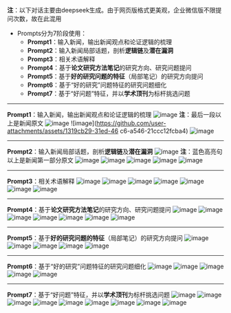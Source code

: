 **注**：以下对话主要由deepseek生成。由于网页版格式更美观，企业微信版不限提问次数，故在此混用
- Prompts分为7阶段使用：
  - **Prompt1**：输入新闻，输出新闻观点和论证逻辑的梳理
  - **Prompt2**：输入新闻局部话题，剖析**逻辑链**及**潜在漏洞**
  - **Prompt3**：相关术语解释
  - **Prompt4**：基于**论文研究方法笔记**的研究方向、研究问题提问
  - **Prompt5**：基于**好的研究问题的特征**（局部笔记）的研究方向提问
  - **Prompt6**：基于“好的研究”问题特征的研究问题细化
  - **Prompt7**：基于“好问题”特征，并以**学术顶刊**为标杆挑选问题
---

**Prompt1**：输入新闻，输出新闻观点和论证逻辑的梳理
![image](https://github.com/user-attachments/assets/180798da-c91b-4d3d-8109-2644222727e2)
**注**：最后一段以上是新闻原文
![image](https://github.com/user-attachments/assets/cda279ad-5971-4949-841c-6cdd6d862893)
![image](https://github.com/user-attachments/assets/1319cb29-31ed-46 c6-a546-21ccc12fcba4)
![image](https://github.com/user-attachments/assets/6775288c-dc7c-47f6-806c-1ee8a246ee8e)

---

**Prompt2**：输入新闻局部话题，剖析**逻辑链**及**潜在漏洞**
![image](https://github.com/user-attachments/assets/3e52a78e-b338-4368-93a3-541426280378)
**注**：蓝色高亮句以上是新闻第一部分原文
![image](https://github.com/user-attachments/assets/bf80d24f-e417-49e4-a45e-3287c0fb91bc)
![image](https://github.com/user-attachments/assets/1330bd61-2483-4b3f-9e85-795c252ac34e)
![image](https://github.com/user-attachments/assets/d46a9fcf-3ca0-405b-9761-5900a71e980b)
![image](https://github.com/user-attachments/assets/69d74ebc-5fb3-4264-959f-083e01c40980)
![image](https://github.com/user-attachments/assets/4fccc2b5-8619-452a-b35c-2a49b0e9274c)

---

**Prompt3**：相关术语解释
![image](https://github.com/user-attachments/assets/1cf76079-8f2d-4c62-a00a-866843707f6b)
![image](https://github.com/user-attachments/assets/03d6ba6a-f20f-4ffa-b90e-c2d15aff27b5)
![image](https://github.com/user-attachments/assets/6ad0c1c8-f929-4b78-82b5-2163e87adf2a)
![image](https://github.com/user-attachments/assets/3426a27a-d4b7-40cb-8691-01a48f23313e)
![image](https://github.com/user-attachments/assets/d00d5da0-bf0d-442a-85d8-c161908f4af3)
![image](https://github.com/user-attachments/assets/f0c010f0-de73-4d11-8ad5-22fb72b8db23)
![image](https://github.com/user-attachments/assets/963c68cc-e3cb-40bc-85ea-15947caa567e)

---

**Prompt4**：基于**论文研究方法笔记**的研究方向、研究问题提问
![image](https://github.com/user-attachments/assets/15bcec26-288e-4012-953f-5f4d90282c8e)
![image](https://github.com/user-attachments/assets/62826cbf-1087-4060-b8e5-9a8b2632e11c)
![image](https://github.com/user-attachments/assets/f5ba2a6a-60ab-428f-90b4-31b8c4b3c510)
![image](https://github.com/user-attachments/assets/5eef47ab-608a-4790-987f-e40c3b3d8e17)
![image](https://github.com/user-attachments/assets/c4daaeb2-7432-467d-bded-b769a5da4f4b)
![image](https://github.com/user-attachments/assets/fbf75eb5-589a-44bf-9da0-ade616bec1ec)
![image](https://github.com/user-attachments/assets/6233e31f-a370-4d9b-9ca0-5c90bf8b9fa6)

---

**Prompt5**：基于**好的研究问题的特征**（局部笔记）的研究方向提问
![image](https://github.com/user-attachments/assets/25020685-34ec-4348-81b5-cbc0c04bf22d)
![image](https://github.com/user-attachments/assets/4b590661-3b2a-4685-8b38-a4f984aa3939)
![image](https://github.com/user-attachments/assets/7f686968-b9d6-4e73-9530-d4c93452600f)
![image](https://github.com/user-attachments/assets/7be6f60b-eae6-4710-8b0c-e2d40c91116a)
![image](https://github.com/user-attachments/assets/12d5ec16-ac5c-4f19-a7eb-cec0006b45fd)

---

**Prompt6**：基于“好的研究”问题特征的研究问题细化
![image](https://github.com/user-attachments/assets/cdfcc74f-b877-4495-a716-f0809c2457f7)
![image](https://github.com/user-attachments/assets/c23449b0-eb19-4955-8c8c-d3816044ba56)
![image](https://github.com/user-attachments/assets/308b24fe-98f4-477e-ad99-d7b91d8977e8)
![image](https://github.com/user-attachments/assets/c7f3af86-f7b8-489e-a65f-08c228417f6d)
![image](https://github.com/user-attachments/assets/bbfe7124-4cd2-48e3-8879-b99dd618c37e)

---

**Prompt7**：基于“好问题”特征，并以**学术顶刊**为标杆挑选问题
![image](https://github.com/user-attachments/assets/9eae5437-dc6d-456c-aeab-5f937cd84e55)
![image](https://github.com/user-attachments/assets/93412ceb-eedb-4979-8183-dae8558bcb9e)
![image](https://github.com/user-attachments/assets/ead70a1b-ad63-4bc7-8e3d-52c736260a9a)
![image](https://github.com/user-attachments/assets/62dfabe5-129c-4e79-ba63-e5c6e6402d87)
![image](https://github.com/user-attachments/assets/96e4c755-5952-4e21-a11c-9bb10cb300eb)
![image](https://github.com/user-attachments/assets/1091e42f-2527-4d7e-8119-e67ccf435881)
![image](https://github.com/user-attachments/assets/7ad7a3cc-6517-4d6c-a65d-fffd756ebf18)
![image](https://github.com/user-attachments/assets/3bb19cf3-bd23-4a9d-98e1-960d232098e2)
![image](https://github.com/user-attachments/assets/7277df77-ee1b-410f-877b-5c8524b7c8f0)
